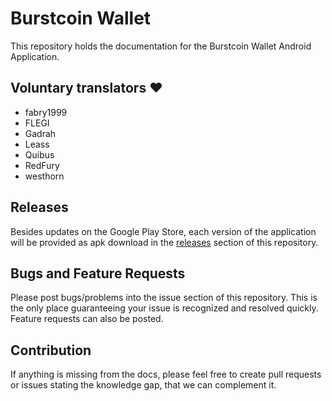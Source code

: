 # Burstcoin Wallet

This repository holds the documentation for the Burstcoin Wallet Android Application.

## Voluntary translators :heart: 

- fabry1999
- FLEGI
- Gadrah
- Leass
- Quibus
- RedFury
- westhorn

## Releases

Besides updates on the Google Play Store, each version of the application will be provided as apk download in the [releases](https://github.com/cgebe/burstcoin-wallet/releases) section of this repository.

## Bugs and Feature Requests

Please post bugs/problems into the issue section of this repository. This is the only place guaranteeing your issue is recognized and resolved quickly. Feature requests can also be posted.

## Contribution

If anything is missing from the docs, please feel free to create pull requests or issues stating the knowledge gap, that we can complement it.
